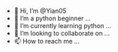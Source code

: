 - 👋 Hi, I’m @Yian05
- 👀 I’m a python beginner ...
- 🌱 I’m currently learning python ...
- 💞️ I’m looking to collaborate on ...
- 📫 How to reach me ...

<!---
Yian05/Yian05 is a ✨ special ✨ repository because its `README.md` (this file) appears on your GitHub profile.
You can click the Preview link to take a look at your changes.
--->
